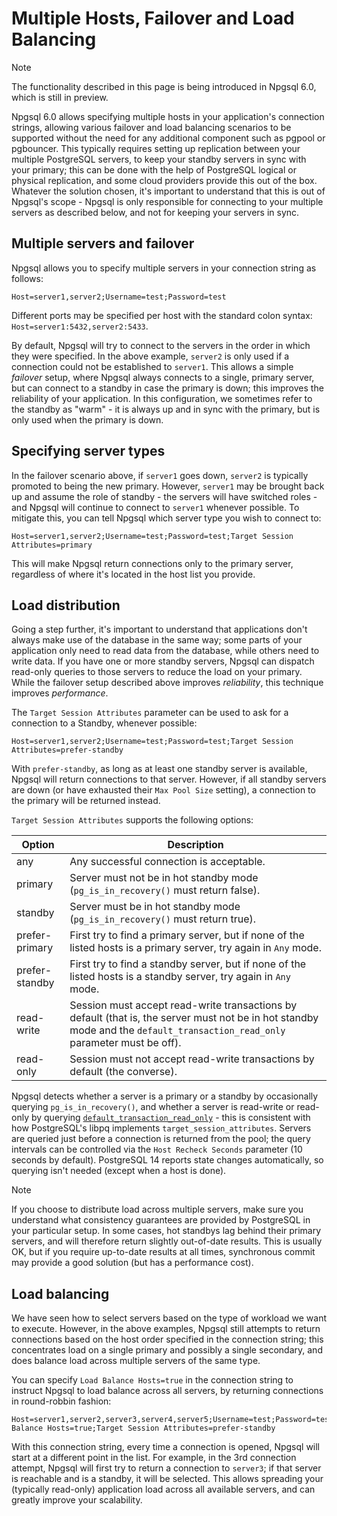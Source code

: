 # Multiple Hosts, Failover and Load Balancing

> [!NOTE]
> The functionality described in this page is being introduced in Npgsql 6.0, which is still in preview.

Npgsql 6.0 allows specifying multiple hosts in your application's connection strings, allowing various failover and load balancing scenarios to be supported without the need for any additional component such as pgpool or pgbouncer. This typically requires setting up replication between your multiple PostgreSQL servers, to keep your standby servers in sync with your primary; this can be done with the help of PostgreSQL logical or physical replication, and some cloud providers provide this out of the box. Whatever the solution chosen, it's important to understand that this is out of Npgsql's scope - Npgsql is only responsible for connecting to your multiple servers as described below, and not for keeping your servers in sync.

## Multiple servers and failover

Npgsql allows you to specify multiple servers in your connection string as follows:

```text
Host=server1,server2;Username=test;Password=test
```

Different ports may be specified per host with the standard colon syntax: `Host=server1:5432,server2:5433`.

By default, Npgsql will try to connect to the servers in the order in which they were specified. In the above example, `server2` is only used if a connection could not be established to `server1`. This allows a simple *failover* setup, where Npgsql always connects to a single, primary server, but can connect to a standby in case the primary is down; this improves the reliability of your application. In this configuration, we sometimes refer to the standby as "warm" - it is always up and in sync with the primary, but is only used when the primary is down.

## Specifying server types

In the failover scenario above, if `server1` goes down, `server2` is typically promoted to being the new primary. However, `server1` may be brought back up and assume the role of standby - the servers will have switched roles - and Npgsql will continue to connect to `server1` whenever possible. To mitigate this, you can tell Npgsql which server type you wish to connect to:

```text
Host=server1,server2;Username=test;Password=test;Target Session Attributes=primary
```

This will make Npgsql return connections only to the primary server, regardless of where it's located in the host list you provide.

## Load distribution

Going a step further, it's important to understand that applications don't always make use of the database in the same way; some parts of your application only need to read data from the database, while others need to write data. If you have one or more standby servers, Npgsql can dispatch read-only queries to those servers to reduce the load on your primary. While the failover setup described above improves *reliability*, this technique improves *performance*.

The `Target Session Attributes` parameter can be used to ask for a connection to a Standby, whenever possible:

```text
Host=server1,server2;Username=test;Password=test;Target Session Attributes=prefer-standby
```

With `prefer-standby`, as long as at least one standby server is available, Npgsql will return connections to that server. However, if all standby servers are down (or have exhausted their `Max Pool Size` setting), a connection to the primary will be returned instead.

`Target Session Attributes` supports the following options:

Option         | Description
-------------- | -----------
any            | Any successful connection is acceptable.
primary        | Server must not be in hot standby mode (`pg_is_in_recovery()` must return false).
standby        | Server must be in hot standby mode (`pg_is_in_recovery()` must return true).
prefer-primary | First try to find a primary server, but if none of the listed hosts is a primary server, try again in `Any` mode.
prefer-standby | First try to find a standby server, but if none of the listed hosts is a standby server, try again in `Any` mode.
read-write     | Session must accept read-write transactions by default (that is, the server must not be in hot standby mode and the `default_transaction_read_only` parameter must be off).
read-only      | Session must not accept read-write transactions by default (the converse).

Npgsql detects whether a server is a primary or a standby by occasionally querying `pg_is_in_recovery()`, and whether a server is read-write or read-only by querying [`default_transaction_read_only`](TODO) - this is consistent with how PostgreSQL's libpq implements `target_session_attributes`. Servers are queried just before a connection is returned from the pool; the query intervals can be controlled via the `Host Recheck Seconds` parameter (10 seconds by default). PostgreSQL 14 reports state changes automatically, so querying isn't needed (except when a host is done).

> [!NOTE]
> If you choose to distribute load across multiple servers, make sure you understand what consistency guarantees are provided by PostgreSQL in your particular setup. In some cases, hot standbys lag behind their primary servers, and will therefore return slightly out-of-date results. This is usually OK, but if you require up-to-date results at all times, synchronous commit may provide a good solution (but has a performance cost).

## Load balancing

We have seen how to select servers based on the type of workload we want to execute. However, in the above examples, Npgsql still attempts to return connections based on the host order specified in the connection string; this concentrates load on a single primary and possibly a single secondary, and does balance load across multiple servers of the same type.

You can specify `Load Balance Hosts=true` in the connection string to instruct Npgsql to load balance across all servers, by returning connections in round-robbin fashion:

```text
Host=server1,server2,server3,server4,server5;Username=test;Password=test;Load Balance Hosts=true;Target Session Attributes=prefer-standby
```

With this connection string, every time a connection is opened, Npgsql will start at a different point in the list. For example, in the 3rd connection attempt, Npgsql will first try to return a connection to `server3`; if that server is reachable and is a standby, it will be selected. This allows spreading your (typically read-only) application load across all available servers, and can greatly improve your scalability.